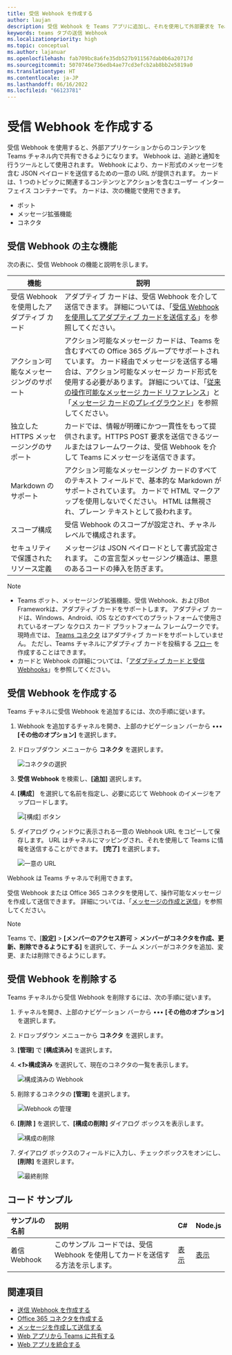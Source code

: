```yaml
---
title: 受信 Webhook を作成する
author: laujan
description: 受信 Webhook を Teams アプリに追加し、それを使用して外部要求を Teams に投稿する
keywords: teams タブの送信 Webhook
ms.localizationpriority: high
ms.topic: conceptual
ms.author: lajanuar
ms.openlocfilehash: fab709bc8a6fe35db527b911567dab0b6a20717d
ms.sourcegitcommit: 5070746e736edb4ae77cd3efcb2ab8bb2e5819a0
ms.translationtype: HT
ms.contentlocale: ja-JP
ms.lasthandoff: 06/16/2022
ms.locfileid: "66123781"
---
```

# <a name="create-an-incoming-webhook"></a>受信 Webhook を作成する

受信 Webhook を使用すると、外部アプリケーションからのコンテンツを Teams チャネル内で共有できるようになります。 Webhook は、追跡と通知を行うツールとして使用されます。 Webhook により、カード形式のメッセージを含む JSON ペイロードを送信するための一意の URL が提供されます。 カードは、1 つのトピックに関連するコンテンツとアクションを含むユーザー インターフェイス コンテナーです。 カードは、次の機能で使用できます。

* ボット
* メッセージ拡張機能
* コネクタ

## <a name="key-features-of-an-incoming-webhook"></a>受信 Webhook の主な機能

次の表に、受信 Webhook の機能と説明を示します。

| 機能 | 説明 |
| -------- | ----------- |
|受信 Webhook を使用したアダプティブ カード | アダプティブ カードは、受信 Webhook を介して送信できます。 詳細については、「[受信 Webhookを使用してアダプティブ カードを送信する](../../webhooks-and-connectors/how-to/connectors-using.md#send-adaptive-cards-using-an-incoming-webhook)」を参照してください。|
|アクション可能なメッセージングのサポート|アクション可能なメッセージ カードは、Teams を含むすべての Office 365 グループでサポートされています。 カード経由でメッセージを送信する場合は、アクション可能なメッセージ カード形式を使用する必要があります。 詳細については、「[従来の操作可能なメッセージ カード リファレンス](/outlook/actionable-messages/message-card-reference)」と「[メッセージ カードのプレイグラウンド](https://messagecardplayground.azurewebsites.net)」を参照してください。|
|独立した HTTPS メッセージングのサポート|カードでは、情報が明確にかつ一貫性をもって提供されます。HTTPS POST 要求を送信できるツールまたはフレームワークは、受信 Webhook を介して Teams にメッセージを送信できます。|
|Markdown のサポート|アクション可能なメッセージング カードのすべてのテキスト フィールドで、基本的な Markdown がサポートされています。 カードで HTML マークアップを使用しないでください。 HTML は無視され、プレーン テキストとして扱われます。|
|スコープ構成|受信 Webhook のスコープが設定され、チャネル レベルで構成されます。|
|セキュリティで保護されたリソース定義|メッセージは JSON ペイロードとして書式設定されます。 この宣言型メッセージング構造は、悪意のあるコードの挿入を防ぎます。|

<!--- TBD: A note should be short and eye-catching. No need to put a list item inside a Note or any admonition for that matter. Re-write the below list item.
--->

> [!NOTE]
>
> * Teams ボット、メッセージング拡張機能、受信 Webhook、およびBot Frameworkは、アダプティブ カードをサポートします。 アダプティブ カードは、Windows、Android、iOS などのすべてのプラットフォームで使用されているオープン なクロス カード プラットフォーム フレームワークです。 現時点では、 [Teams コネクタ](../../webhooks-and-connectors/how-to/connectors-creating.md) はアダプティブ カードをサポートしていません。 ただし、Teams チャネルにアダプティブ カードを投稿する [フロー](https://flow.microsoft.com/blog/microsoft-flow-in-microsoft-teams/) を作成することはできます。
> * カードと Webhook の詳細については、「[アダプティブ カード と受信 Webhooks](~/task-modules-and-cards/what-are-cards.md#adaptive-cards-and-incoming-webhooks)」を参照してください。

## <a name="create-an-incoming-webhook"></a>受信 Webhook を作成する

Teams チャネルに受信 Webhook を追加するには、次の手順に従います。

1. Webhook を追加するチャネルを開き、上部のナビゲーション バーから &#8226;&#8226;&#8226; **[その他のオプション]** を選択します。
1. ドロップダウン メニューから **コネクタ** を選択します。

    ![コネクタの選択](~/assets/images/connectors.png)

1. **受信 Webhook** を検索し、**[追加]** 選択します。
1. **[構成］** を選択して名前を指定し、必要に応じて Webhook のイメージをアップロードします。

    ![[構成] ボタン](~/assets/images/configure.png)

1. ダイアログ ウィンドウに表示される一意の Webhook URL をコピーして保存します。 URL はチャネルにマッピングされ、それを使用して Teams に情報を送信することができます。 **[完了]** を選択します。

    ![一意の URL](~/assets/images/url.png)

Webhook は Teams チャネルで利用できます。

受信 Webhook または Office 365 コネクタを使用して、操作可能なメッセージを作成して送信できます。 詳細については、「[メッセージの作成と送信](~/webhooks-and-connectors/how-to/connectors-using.md)」を参照してください。

> [!NOTE]
> Teams で、[**設定]** > **[メンバーのアクセス許可** > **メンバーがコネクタを作成、更新、削除できるようにする]** を選択して、チーム メンバーがコネクタを追加、変更、または削除できるようにします。

## <a name="remove-an-incoming-webhook"></a>受信 Webhook を削除する

Teams チャネルから受信 Webhook を削除するには、次の手順に従います。

1. チャネルを開き、上部のナビゲーション バーから &#8226;&#8226;&#8226; **[その他のオプション]** を選択します。
1. ドロップダウン メニューから **コネクタ** を選択します。
1. **[管理]** で **[構成済み]** を選択します。
1. **<*1*>構成済み** を選択して、現在のコネクタの一覧を表示します。

    ![構成済みの Webhook](~/assets/images/configured.png)

1. 削除するコネクタの **[管理]** を選択します。

    ![Webhook の管理](~/assets/images/manage.png)

1. **[削除 ]** を選択して、**[構成の削除]** ダイアログ ボックスを表示します。

    ![構成の削除](~/assets/images/removeconfiguration.png)

1. ダイアログ ボックスのフィールドに入力し、チェックボックスをオンにし、**[削除]** を選択します。

    ![最終削除](~/assets/images/finalremove.png)

## <a name="code-sample"></a>コード サンプル

| サンプルの名前           | 説明 | C#    | Node.js   |
|:---------------------|:--------------|:---------|:--------|
|着信 Webhook|このサンプル コードでは、受信 Webhook を使用してカードを送信する方法を示します。 |[表示](https://github.com/OfficeDev/Microsoft-Teams-Samples/tree/main/samples/incoming-webhook/csharp)|[表示](https://github.com/OfficeDev/Microsoft-Teams-Samples/tree/main/samples/incoming-webhook/nodejs) |

## <a name="see-also"></a>関連項目

* [送信 Webhook を作成する](~/webhooks-and-connectors/how-to/add-outgoing-webhook.md)
* [Office 365 コネクタを作成する](~/webhooks-and-connectors/how-to/connectors-creating.md)
* [メッセージを作成して送信する](~/webhooks-and-connectors/how-to/connectors-using.md)
* [Web アプリから Teams に共有する](~/concepts/build-and-test/share-to-teams-from-web-apps.md)
* [Web アプリを統合する](~/samples/integrate-web-apps-overview.md)
